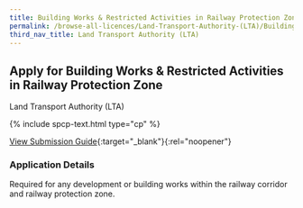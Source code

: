 ```yaml
---
title: Building Works & Restricted Activities in Railway Protection Zone
permalink: /browse-all-licences/Land-Transport-Authority-(LTA)/Building-Works-&-Restricted-Activities-in-Railway-Protection-Zone
third_nav_title: Land Transport Authority (LTA)
---
```


## Apply for Building Works & Restricted Activities in Railway Protection Zone

Land Transport Authority (LTA)

{% include spcp-text.html type="cp" %}

[View Submission Guide](https://www.lta.gov.sg/content/dam/ltagov/industry_innovations/industry_matters/development_construction_resources/Building_Works_Restricted_Activities_in_Railway_Protection_Zone/Codes_of_Practice_Standards_Specifications_Guides_Forms/Guide_to_carrying_out_restricted_activities_within_railway_protection_and_safety_zones.pdf){:target="_blank"}{:rel="noopener"}

<H3>Application Details</H3>

<p>Required for any development or building works within the railway corridor and railway protection zone.</p>

